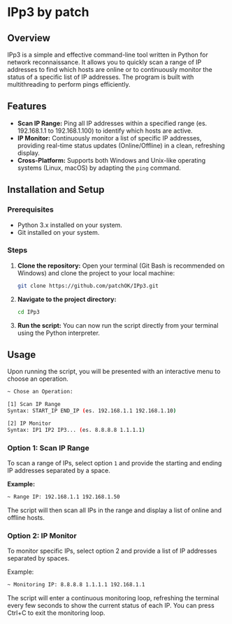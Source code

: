 # IPp3 by patch

## Overview
IPp3 is a simple and effective command-line tool written in Python for network reconnaissance. It allows you to quickly scan a range of IP addresses to find which hosts are online or to continuously monitor the status of a specific list of IP addresses. The program is built with multithreading to perform pings efficiently.

## Features
- **Scan IP Range:** Ping all IP addresses within a specified range (es. 192.168.1.1 to 192.168.1.100) to identify which hosts are active.
- **IP Monitor:** Continuously monitor a list of specific IP addresses, providing real-time status updates (Online/Offline) in a clean, refreshing display.
- **Cross-Platform:** Supports both Windows and Unix-like operating systems (Linux, macOS) by adapting the `ping` command.

## Installation and Setup

### Prerequisites
- Python 3.x installed on your system.
- Git installed on your system.

### Steps
1.  **Clone the repository:**
    Open your terminal (Git Bash is recommended on Windows) and clone the project to your local machine:
    ```sh
    git clone https://github.com/patchOK/IPp3.git
    ```

2.  **Navigate to the project directory:**
    ```sh
    cd IPp3
    ```

3.  **Run the script:**
    You can now run the script directly from your terminal using the Python interpreter.

## Usage

Upon running the script, you will be presented with an interactive menu to choose an operation.

```Bash
~ Chose an Operation:

[1] Scan IP Range
Syntax: START_IP END_IP (es. 192.168.1.1 192.168.1.10)

[2] IP Monitor
Syntax: IP1 IP2 IP3... (es. 8.8.8.8 1.1.1.1)
```

### Option 1: Scan IP Range
To scan a range of IPs, select option `1` and provide the starting and ending IP addresses separated by a space.

**Example:**
```Bash
~ Range IP: 192.168.1.1 192.168.1.50
```
The script will then scan all IPs in the range and display a list of online and offline hosts.

### Option 2: IP Monitor
To monitor specific IPs, select option 2 and provide a list of IP addresses separated by spaces.

Example:
```Bash
~ Monitoring IP: 8.8.8.8 1.1.1.1 192.168.1.1
```
The script will enter a continuous monitoring loop, refreshing the terminal every few seconds to show the current status of each IP. You can press Ctrl+C to exit the monitoring loop.
